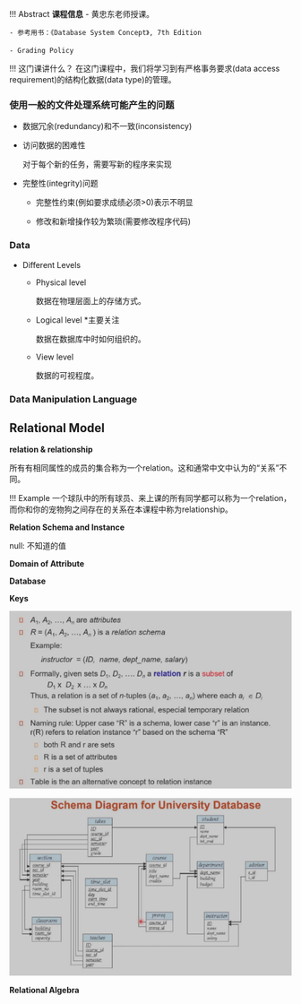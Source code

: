 !!! Abstract
    **课程信息**
    - 黄忠东老师授课。
  
    - 参考用书：《Database System Concept》, 7th Edition

    - Grading Policy
    
!!! 这门课讲什么？
    在这门课程中，我们将学习到有严格事务要求(data access requirement)的结构化数据(data type)的管理。

### 使用一般的文件处理系统可能产生的问题

- 数据冗余(redundancy)和不一致(inconsistency)

- 访问数据的困难性

  对于每个新的任务，需要写新的程序来实现

- 完整性(integrity)问题

  - 完整性约束(例如要求成绩必须>0)表示不明显

  - 修改和新增操作较为繁琐(需要修改程序代码)
### Data

- Different Levels

  - Physical level
  
    数据在物理层面上的存储方式。

  - Logical level \*主要关注
  
    数据在数据库中时如何组织的。

  - View level
  
    数据的可视程度。

### Data Manipulation Language


## Relational Model

**relation & relationship**

所有有相同属性的成员的集合称为一个relation。这和通常中文中认为的“关系”不同。

!!! Example
    一个球队中的所有球员、来上课的所有同学都可以称为一个relation，而你和你的宠物狗之间存在的关系在本课程中称为relationship。

**Relation Schema and Instance**

null: 不知道的值

**Domain of Attribute**

**Database**

**Keys**

![定义图](images/DB/db1.png "神秘关系图")

![关系图](images/DB/db2.png "神秘关系图")

**Relational Algebra**